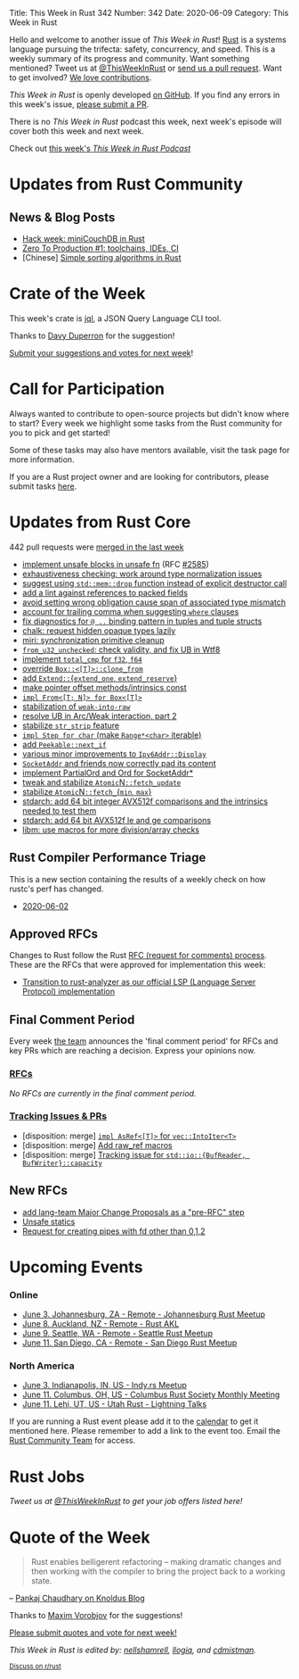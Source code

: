 Title: This Week in Rust 342
Number: 342
Date: 2020-06-09
Category: This Week in Rust

Hello and welcome to another issue of *This Week in Rust*!
[Rust](http://rust-lang.org) is a systems language pursuing the trifecta: safety, concurrency, and speed.
This is a weekly summary of its progress and community.
Want something mentioned? Tweet us at [@ThisWeekInRust](https://twitter.com/ThisWeekInRust) or [send us a pull request](https://github.com/cmr/this-week-in-rust).
Want to get involved? [We love contributions](https://github.com/rust-lang/rust/blob/master/CONTRIBUTING.md).

*This Week in Rust* is openly developed [on GitHub](https://github.com/cmr/this-week-in-rust).
If you find any errors in this week's issue, [please submit a PR](https://github.com/cmr/this-week-in-rust/pulls).

There is no *This Week in Rust* podcast this week, next week's episode will cover both this week and next week.

Check out [this week's *This Week in Rust Podcast*]()

# Updates from Rust Community

## News & Blog Posts

* [Hack week: miniCouchDB in Rust](https://www.garrensmith.com/blogs/mini-couch-hack-week)
* [Zero To Production #1: toolchains, IDEs, CI](https://www.lpalmieri.com/posts/2020-06-06-zero-to-production-1-setup-toolchain-ides-ci/)
* [Chinese] [Simple sorting algorithms in Rust](https://www.bilibili.com/read/cv4991161)

# Crate of the Week

This week's crate is [jql](https://github.com/yamafaktory/jql), a JSON Query Language CLI tool.

Thanks to [Davy Duperron](https://users.rust-lang.org/t/crate-of-the-week/2704/775) for the suggestion!

[Submit your suggestions and votes for next week][submit_crate]!

[submit_crate]: https://users.rust-lang.org/t/crate-of-the-week/2704

# Call for Participation


Always wanted to contribute to open-source projects but didn't know where to start?
Every week we highlight some tasks from the Rust community for you to pick and get started!

Some of these tasks may also have mentors available, visit the task page for more information.


If you are a Rust project owner and are looking for contributors, please submit tasks [here][guidelines].

[guidelines]: https://users.rust-lang.org/t/twir-call-for-participation/4821

# Updates from Rust Core

442 pull requests were [merged in the last week][merged]

[merged]: https://github.com/search?q=is%3Apr+org%3Arust-lang+is%3Amerged+merged%3A2020-05-25..2020-06-01

* [implement unsafe blocks in unsafe fn](https://github.com/rust-lang/rust/pull/71862) (RFC [#2585](https://rust-lang.github.io/rfcs/2585-unsafe-block-in-unsafe-fn.html))
* [exhaustiveness checking: work around type normalization issues](https://github.com/rust-lang/rust/pull/72506)
* [suggest using `std::mem::drop` function instead of explicit destructor call](https://github.com/rust-lang/rust/pull/72383)
* [add a lint against references to packed fields](https://github.com/rust-lang/rust/pull/72270)
* [avoid setting wrong obligation cause span of associated type mismatch](https://github.com/rust-lang/rust/pull/72807)
* [account for trailing comma when suggesting `where` clauses](https://github.com/rust-lang/rust/pull/72715)
* [fix diagnostics for `@ ..` binding pattern in tuples and tuple structs](https://github.com/rust-lang/rust/pull/72677)
* [chalk: request hidden opaque types lazily](https://github.com/rust-lang/chalk/pull/478)
* [miri: synchronization primitive cleanup](https://github.com/rust-lang/miri/pull/1441)
* [`from_u32_unchecked`: check validity, and fix UB in Wtf8](https://github.com/rust-lang/rust/pull/72683)
* [implement `total_cmp` for `f32`, `f64`](https://github.com/rust-lang/rust/pull/72568)
* [override `Box::<[T]>::clone_from`](https://github.com/rust-lang/rust/pull/72499)
* [add `Extend::`{`extend_one`, `extend_reserve`}](https://github.com/rust-lang/rust/pull/72162)
* [make pointer offset methods/intrinsics const](https://github.com/rust-lang/rust/pull/71500)
* [`impl From<[T; N]> for Box<[T]>`](https://github.com/rust-lang/rust/pull/71095)
* [stabilization of `weak-into-raw`](https://github.com/rust-lang/rust/pull/72288)
* [resolve UB in Arc/Weak interaction, part 2](https://github.com/rust-lang/rust/pull/72533)
* [stabilize `str_strip` feature](https://github.com/rust-lang/rust/pull/72466)
* [`impl Step for char` (make `Range*<char>` iterable)](https://github.com/rust-lang/rust/pull/72413)
* [add `Peekable::next_if`](https://github.com/rust-lang/rust/pull/72310)
* [various minor improvements to `Ipv6Addr::Display`](https://github.com/rust-lang/rust/pull/72407)
* [`SocketAddr` and friends now correctly pad its content](https://github.com/rust-lang/rust/pull/72398)
* [implement PartialOrd and Ord for SocketAddr*](https://github.com/rust-lang/rust/pull/72239)
* [tweak and stabilize `Atomic`N`::fetch_update`](https://github.com/rust-lang/rust/pull/71843)
* [stabilize `Atomic`N`::fetch_`{`min`, `max`}](https://github.com/rust-lang/rust/pull/72324)
* [stdarch: add 64 bit integer AVX512f comparisons and the intrinsics needed to test them](https://github.com/rust-lang/stdarch/pull/856)
* [stdarch: add 64 bit AVX512f le and ge comparisons](https://github.com/rust-lang/stdarch/pull/861)
* [libm: use macros for more division/array checks](https://github.com/rust-lang/libm/pull/244)

## Rust Compiler Performance Triage

This is a new section containing the results of a weekly check on how rustc's
perf has changed.

* [2020-06-02](https://github.com/rust-lang/rustc-perf/blob/master/triage/2020.md#2020-06-02)

## Approved RFCs

Changes to Rust follow the Rust [RFC (request for comments) process](https://github.com/rust-lang/rfcs#rust-rfcs). These
are the RFCs that were approved for implementation this week:

* [Transition to rust-analyzer as our official LSP (Language Server Protocol) implementation](https://github.com/rust-lang/rfcs/pull/2912)

## Final Comment Period

Every week [the team](https://www.rust-lang.org/team.html) announces the
'final comment period' for RFCs and key PRs which are reaching a
decision. Express your opinions now.

### [RFCs](https://github.com/rust-lang/rfcs/labels/final-comment-period)

*No RFCs are currently in the final comment period.*

### [Tracking Issues & PRs](https://github.com/rust-lang/rust/labels/final-comment-period)

* [disposition: merge] [`impl AsRef<[T]>` for `vec::IntoIter<T>`](https://github.com/rust-lang/rust/pull/72583)
* [disposition: merge] [Add raw_ref macros](https://github.com/rust-lang/rust/pull/72279)
* [disposition: merge] [Tracking issue for `std::io::{BufReader, BufWriter}::capacity`](https://github.com/rust-lang/rust/issues/68833)

## New RFCs

* [add lang-team Major Change Proposals as a "pre-RFC" step](https://github.com/rust-lang/rfcs/pull/2936)
* [Unsafe statics](https://github.com/rust-lang/rfcs/pull/2937)
* [Request for creating pipes with fd other than 0,1,2](https://github.com/rust-lang/rfcs/pull/2939)

# Upcoming Events

### Online
* [June 3. Johannesburg, ZA - Remote - Johannesburg Rust Meetup](https://www.meetup.com/Johannesburg-Rust-Meetup/events/270827463/)
* [June 8. Auckland, NZ - Remote - Rust AKL](https://www.meetup.com/rust-akl/events/266876685/)
* [June 9. Seattle, WA - Remote - Seattle Rust Meetup](https://www.meetup.com/Seattle-Rust-Meetup/events/gskksrybcjbmb/)
* [June 11. San Diego, CA - Remote - San Diego Rust Meetup](https://www.meetup.com/San-Diego-Rust/events/270938860/)

### North America
* [June 3. Indianapolis, IN, US - Indy.rs Meetup](https://www.meetup.com/indyrs/events/dtqwprybcjbfb/)
* [June 11. Columbus, OH, US - Columbus Rust Society Monthly Meeting](https://www.meetup.com/columbus-rs/events/dpkhgrybcjbpb/)
* [June 11. Lehi, UT, US - Utah Rust - Lightning Talks](https://www.meetup.com/utah-rust/events/269263282/)

If you are running a Rust event please add it to the [calendar] to get
it mentioned here. Please remember to add a link to the event too.
Email the [Rust Community Team][community] for access.

[calendar]: https://www.google.com/calendar/embed?src=apd9vmbc22egenmtu5l6c5jbfc%40group.calendar.google.com
[community]: mailto:community-team@rust-lang.org

# Rust Jobs

*Tweet us at [@ThisWeekInRust](https://twitter.com/ThisWeekInRust) to get your job offers listed here!*

# Quote of the Week

> Rust enables belligerent refactoring – making dramatic changes and then working with the compiler to bring the project back to a working state.

– [Pankaj Chaudhary on Knoldus Blog](https://blog.knoldus.com/some-extensive-projects-working-with-rust)

Thanks to [Maxim Vorobjov](https://users.rust-lang.org/t/twir-quote-of-the-week/328/880) for the suggestions!

[Please submit quotes and vote for next week!](https://users.rust-lang.org/t/twir-quote-of-the-week/328)

*This Week in Rust is edited by: [nellshamrell](https://github.com/nellshamrell), [llogiq](https://github.com/llogiq), and [cdmistman](https://github.com/cdmistman).*

<small>[Discuss on r/rust](https://www.reddit.com/r/rust/comments/gvwvep/this_week_in_rust_341/)</small>
